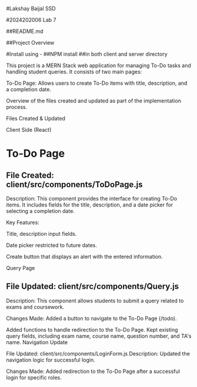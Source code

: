 #Lakshay Baijal SSD

#2024202006 Lab 7

##README.md

##Project Overview

#Install using -
##NPM install
##in both client and server directory

This project is a MERN Stack web application for managing To-Do tasks and handling student queries. It consists of two main pages:

To-Do Page: Allows users to create To-Do items with title, description, and a completion date.

Overview of the files created and updated as part of the implementation process.

Files Created & Updated

Client Side (React)

# To-Do Page

## File Created: client/src/components/ToDoPage.js

Description: This component provides the interface for creating To-Do items. It includes fields for the title, description, and a date picker for selecting a completion date.

Key Features:

Title, description input fields.

Date picker restricted to future dates.

Create button that displays an alert with the entered information.

Query Page

## File Updated: client/src/components/Query.js

Description: This component allows students to submit a query related to exams and coursework.

Changes Made:
Added a button to navigate to the To-Do Page (/todo).

Added functions to handle redirection to the To-Do Page.
Kept existing query fields, including exam name, course name, question number, and TA's name.
Navigation Update

File Updated: client/src/components/LoginForm.js
Description: Updated the navigation logic for successful login.

Changes Made:
Added redirection to the To-Do Page after a successful login for specific roles.


